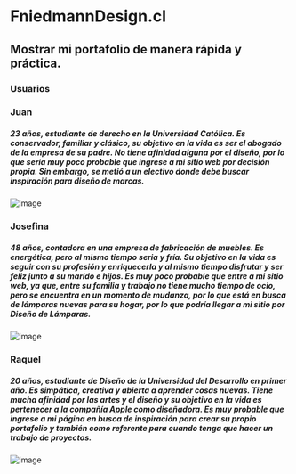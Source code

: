 # FniedmannDesign.cl

## Mostrar mi portafolio de manera rápida y práctica.

### Usuarios

 
### Juan 
##### 23 años, estudiante de derecho en la Universidad Católica. Es conservador, familiar y clásico, su objetivo en la vida es ser el abogado de la empresa de su padre. No tiene afinidad alguna por el diseño, por lo que sería muy poco probable que ingrese a mi sitio web por decisión propia. Sin embargo, se metió a un electivo donde debe buscar inspiración para diseño de marcas.

![image](https://github.com/fniedmann/RepositorioFinalOficial/assets/127915082/622a615e-4670-46ad-b707-68fe176f0170)





### Josefina 
##### 48 años, contadora en una empresa de fabricación de muebles. Es energética, pero al mismo tiempo seria y fría. Su objetivo en la vida es seguir con su profesión y enriquecerla y al mismo tiempo disfrutar y ser feliz junto a su marido e hijos. Es muy poco probable que entre a mi sitio web, ya que, entre su familia y trabajo no tiene mucho tiempo de ocio, pero se encuentra en un momento de mudanza, por lo que está en busca de lámparas nuevas para su hogar, por lo que podría llegar a mi sitio por Diseño de Lámparas.

![image](https://github.com/fniedmann/RepositorioFinalOficial/assets/127915082/4bd0247e-3cc6-42a4-8d99-8153d8661769)





### Raquel 
##### 20 años, estudiante de Diseño de la Universidad del Desarrollo en primer año. Es simpática, creativa y abierta a aprender cosas nuevas. Tiene mucha afinidad por las artes y el diseño y su objetivo en la vida es pertenecer a la compañía Apple como diseñadora. Es muy probable que ingrese a mi página en busca de inspiración para crear su propio portafolio y también como referente para cuando tenga que hacer un trabajo de proyectos. 

![image](https://github.com/fniedmann/RepositorioFinalOficial/assets/127915082/ac2730fa-6338-4411-af15-987ef4be72bb)



